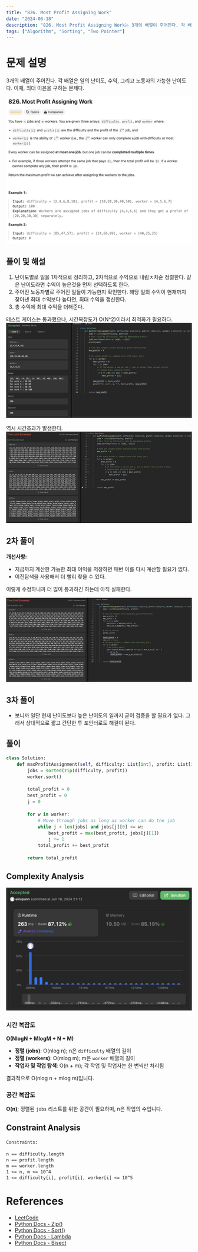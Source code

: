 ```yaml
---
title: "826. Most Profit Assigning Work"
date: "2024-06-18"
description: "826. Most Profit Assigning Work는 3개의 배열이 주어진다. 각 배열은 일의 난이도, 수익, 그리고 노동자의 가능한 난이도다. 이때, 최대 이윤을 구하는 문제다."
tags: ["Algorithm", "Sorting", "Two Pointer"]
---
```


# 문제 설명
3개의 배열이 주어진다. 각 배열은 일의 난이도, 수익, 그리고 노동자의 가능한 난이도다. 이때, 최대 이윤을 구하는 문제다.

![826](../../../images/LEET/826/826.png)


## 풀이 및 해설
1. 난이도별로 일을 1차적으로 정리하고, 2차적으로 수익으로 내림ㅊ차순 정렬한다. 같은 난이도라면 수익이 높은것을 먼저 선택하도록 한다.    
2. 주어진 노동자별로 주어진 일들이 가능한지 확인한다. 해당 일의 수익이 현재까지 찾아낸 최대 수익보다 높다면, 최대 수익을 갱신한다.
3. 총 수익에 최대 수익을 더해준다.  


테스트 케이스는 통과했으나, 시간복잡도가 O(N^2)이라서 최적화가 필요하다.
![test](../../../images/LEET/826/test.png)

역시 시간초과가 발생한다.  
![timeout](../../../images/LEET/826/timeout.png)


## 2차 풀이
**개선사항:**
- 지금까지 계산한 가능한 최대 이익을 저장하면 매번 이를 다시 계산할 필요가 없다.
- 이진탐색을 사용해서 더 빨리 찾을 수 있다.

이렇게 수정하니까 더 많이 통과하긴 하는데 아직 실패한다.

![test2](../../../images/LEET/826/test2.png)

## 3차 풀이
- 보니까 일단 현재 난이도보다 높은 난이도의 일까지 굳이 검증을 할 필요가 없다. 그래서 상대적으로 짧고 간단한 투 포인터로도 해결이 된다.

## 풀이
```python
class Solution:
    def maxProfitAssignment(self, difficulty: List[int], profit: List[int], worker: List[int]) -> int:
        jobs = sorted(zip(difficulty, profit))
        worker.sort()

        total_profit = 0
        best_profit = 0
        j = 0

        for w in worker:
            # Move through jobs as long as worker can do the job
            while j < len(jobs) and jobs[j][0] <= w:
                best_profit = max(best_profit, jobs[j][1])
                j += 1            
            total_profit += best_profit

        return total_profit
```

## Complexity Analysis

![tc](../../../images/LEET/826/tc.png)

### 시간 복잡도
**O(NlogN + MlogM + N + M)**  
- **정렬 (jobs)**: O(nlog n); n은 `difficulty` 배열의 길이
- **정렬 (workers)**: O(mlog m); m은 `worker` 배열의 길이
- **작업자 및 작업 탐색**: O(n + m); 각 작업 및 작업자는 한 번씩만 처리됨

결과적으로 O(nlog n + mlog m)입니다.

### 공간 복잡도
**O(n)**; 정렬된 `jobs` 리스트를 위한 공간이 필요하며, n은 작업의 수입니다.

## Constraint Analysis
```
Constraints:

n == difficulty.length
n == profit.length
m == worker.length
1 <= n, m <= 10^4
1 <= difficulty[i], profit[i], worker[i] <= 10^5
```

# References
- [LeetCode](https://leetcode.com/problems/ipo)
- [Python Docs - Zip()](https://docs.python.org/3.3/library/functions.html#zip)
- [Python Docs - Sort()](https://docs.python.org/3.3/library/functions.html#sorted)
- [Python Docs - Lambda](https://docs.python.org/3.3/tutorial/controlflow.html#lambda-expressions)
- [Python Docs - Bisect](https://docs.python.org/3/library/bisect.html)